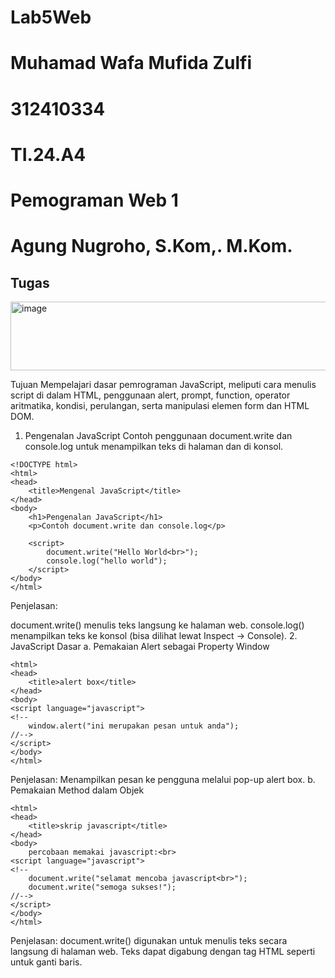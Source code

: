 # Lab5Web
# Muhamad Wafa Mufida Zulfi
# 312410334
# TI.24.A4
# Pemograman Web 1
# Agung Nugroho, S.Kom,. M.Kom.

## Tugas 
<img width="510" height="110" alt="image" src="https://github.com/user-attachments/assets/459ef5ea-8b20-4d6b-a5e9-549c13601cd8" />

Tujuan
Mempelajari dasar pemrograman JavaScript, meliputi cara menulis script di dalam HTML, penggunaan alert, prompt, function, operator aritmatika, kondisi, perulangan, serta manipulasi elemen form dan HTML DOM.

1. Pengenalan JavaScript
Contoh penggunaan document.write dan console.log untuk menampilkan teks di halaman dan di konsol.
```
<!DOCTYPE html>
<html>
<head>
    <title>Mengenal JavaScript</title>
</head>
<body>
    <h1>Pengenalan JavaScript</h1>
    <p>Contoh document.write dan console.log</p>

    <script>
        document.write("Hello World<br>");
        console.log("hello world");
    </script>
</body>
</html>
```
Penjelasan:

document.write() menulis teks langsung ke halaman web.
console.log() menampilkan teks ke konsol (bisa dilihat lewat Inspect → Console).
2. JavaScript Dasar
a. Pemakaian Alert sebagai Property Window
```
<html>
<head>
    <title>alert box</title>
</head>
<body>
<script language="javascript">
<!--
    window.alert("ini merupakan pesan untuk anda");
//-->
</script>
</body>
</html>
```
Penjelasan: Menampilkan pesan ke pengguna melalui pop-up alert box.
b. Pemakaian Method dalam Objek
```
<html>
<head>
    <title>skrip javascript</title>
</head>
<body>
    percobaan memakai javascript:<br>
<script language="javascript">
<!--
    document.write("selamat mencoba javascript<br>");
    document.write("semoga sukses!");
//-->
</script>
</body>
</html>
```
Penjelasan:
document.write() digunakan untuk menulis teks secara langsung di halaman web.
Teks dapat digabung dengan tag HTML seperti <br> untuk ganti baris.


